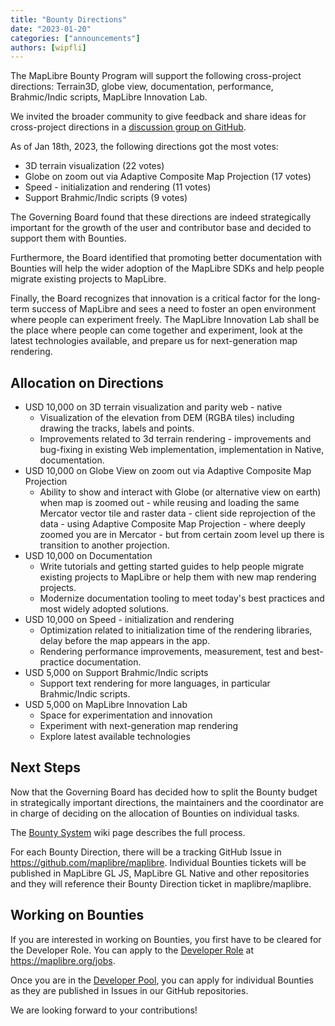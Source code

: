 ```yaml
---
title: "Bounty Directions"
date: "2023-01-20"
categories: ["announcements"]
authors: [wipfli]
---
```


The MapLibre Bounty Program will support the following cross-project directions: Terrain3D, globe view, documentation, performance, Brahmic/Indic scripts, MapLibre Innovation Lab.

We invited the broader community to give feedback and share ideas for cross-project directions in a [discussion group on GitHub](https://github.com/maplibre/maplibre/discussions/categories/bounties-cross-project-directions?discussions_q=category%3A%22Bounties+-+cross-project+directions%22+sort%3Atop).

As of Jan 18th, 2023, the following directions got the most votes:

- 3D terrain visualization (22 votes)
- Globe on zoom out via Adaptive Composite Map Projection (17 votes)
- Speed - initialization and rendering (11 votes)
- Support Brahmic/Indic scripts (9 votes)

The Governing Board found that these directions are indeed strategically important for the growth of the user and contributor base and decided to support them with Bounties.

Furthermore, the Board identified that promoting better documentation with Bounties will help the wider adoption of the MapLibre SDKs and help people migrate existing projects to MapLibre.

Finally, the Board recognizes that innovation is a critical factor for the long-term success of MapLibre and sees a need to foster an open environment where people can experiment freely. The MapLibre Innovation Lab shall be the place where people can come together and experiment, look at the latest technologies available, and prepare us for next-generation map rendering.

## Allocation on Directions

- USD 10,000 on 3D terrain visualization and parity web - native
  - Visualization of the elevation from DEM (RGBA tiles) including drawing the tracks, labels and points.
  - Improvements related to 3d terrain rendering - improvements and bug-fixing in existing Web implementation, implementation in Native, documentation.
- USD 10,000 on Globe View on zoom out via Adaptive Composite Map Projection
  - Ability to show and interact with Globe (or alternative view on earth) when map is zoomed out - while reusing and loading the same Mercator vector tile and raster data - client side reprojection of the data - using Adaptive Composite Map Projection - where deeply zoomed you are in Mercator - but from certain zoom level up there is transition to another projection.
- USD 10,000 on Documentation
  - Write tutorials and getting started guides to help people migrate existing projects to MapLibre or help them with new map rendering projects.
  - Modernize documentation tooling to meet today's best practices and most widely adopted solutions.
- USD 10,000 on Speed - initialization and rendering
  - Optimization related to initialization time of the rendering libraries, delay before the map appears in the app.
  - Rendering performance improvements, measurement, test and best-practice documentation.
- USD 5,000 on Support Brahmic/Indic scripts
  - Support text rendering for more languages, in particular Brahmic/Indic scripts.
- USD 5,000 on MapLibre Innovation Lab
  - Space for experimentation and innovation
  - Experiment with next-generation map rendering
  - Explore latest available technologies

## Next Steps

Now that the Governing Board has decided how to split the Bounty budget in strategically important directions, the maintainers and the coordinator are in charge of deciding on the allocation of Bounties on individual tasks.

The [Bounty System](https://github.com/maplibre/maplibre/wiki/Bounty-System) wiki page describes the full process.

For each Bounty Direction, there will be a tracking GitHub Issue in https://github.com/maplibre/maplibre. Individual Bounties tickets will be published in MapLibre GL JS, MapLibre GL Native and other repositories and they will reference their Bounty Direction ticket in maplibre/maplibre.

## Working on Bounties

If you are interested in working on Bounties, you first have to be cleared for the Developer Role. You can apply to the [Developer Role](https://github.com/maplibre/maplibre/wiki/Developer-Role) at https://maplibre.org/jobs.

Once you are in the [Developer Pool](https://github.com/maplibre/maplibre/wiki/Developer-Role#current-role-holders-developer-pool), you can apply for individual Bounties as they are published in Issues in our GitHub repositories.

We are looking forward to your contributions!
